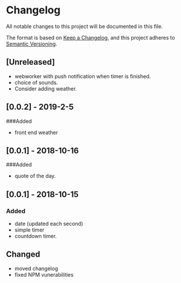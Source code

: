 # Changelog
All notable changes to this project will be documented in this file.

The format is based on [Keep a Changelog](https://keepachangelog.com/en/1.0.0/),
and this project adheres to [Semantic Versioning](https://semver.org/spec/v2.0.0.html).

## [Unreleased]
 - webworker with push notification when timer is finished.
 - choice of sounds.
 - Consider adding weather.

## [0.0.2] - 2019-2-5
###Added
- front end weather

## [0.0.1] - 2018-10-16
###Added
- quote of the day.

## [0.0.1] - 2018-10-15
### Added
- date (updated each second)
- simple timer
- countdown timer.
## Changed
- moved changelog
- fixed NPM vunerabilities
 

 